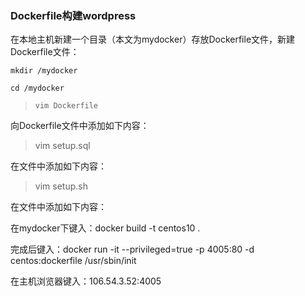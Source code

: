 ### 	Dockerfile构建wordpress

在本地主机新建一个目录（本文为mydocker）存放Dockerfile文件，新建Dockerfile文件：

`mkdir /mydocker`

`cd /mydocker`

> `vim Dockerfile`

向Dockerfile文件中添加如下内容：



[](/docs/img/x3/图片99.jpg)



> vim setup.sql
>

在文件中添加如下内容：

[](/docs/img/x3/图片98.jpg)



> vim setup.sh
>

在文件中添加如下内容：

[](/docs/img/x3/图片97.jpg)



在mydocker下键入：docker build -t centos10 .



[](/docs/img/x3/图片95.jpg)

完成后键入：docker run -it --privileged=true -p 4005:80 -d centos:dockerfile /usr/sbin/init



[](/docs/img/x3/图片94.jpg)







[](/docs/img/x3/图片93.jpg)



在主机浏览器键入：106.54.3.52:4005



[](/docs/img/x3/图片96.jpg)